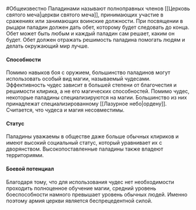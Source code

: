 #Общеизвестно 
Паладинами называют полноправных членов [[Церковь святого меча|церкви святого меча]], принимающих участие в сражениях или занимающих воинские должности. При посвящении в рыцари паладин должен дать обет, которому будет следовать до конца. Обет может быть любым и каждый паладин сам решает, каким он будет. Обет должен отражать решимость паладина помогать людям и делать окружающий мир лучше.

#### Способности
Помимо навыков боя с оружием, большинство паладинов могут использовать особый вид магии, называемый чудесами.
Эффективность чудес зависит в большей степени от благочестия и решимости клирика, а не его магических способностей.
Помимо чудес, некоторые паладины специализируются на магии. Большинство из них принадлежат специализированному [[Лазурное небо|ордену]]. Считается, что чудеса и магия несовместимы.
#### Статус
Паладины уважаемы в обществе даже больше обычных клириков и имеют высокий социальный статус, который уравнивает их с дворянством. Высокопоставленные паладины также владеют территориями.
#### Боевой потенциал
Благодаря тому, что для использования чудес нет необходимости проходить полноценное обучение магии, средний уровень боеспособности намного превышает уровень обычных людей. Именно поэтому армия церкви является беспрецедентной силой.